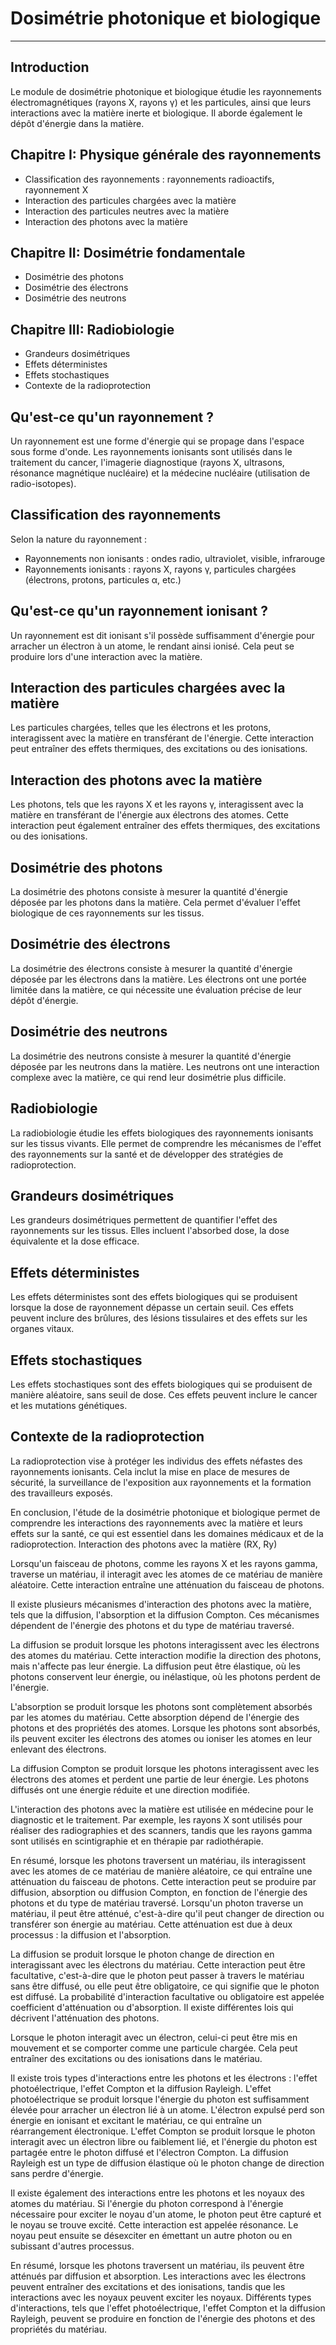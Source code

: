 # Dosimétrie photonique et biologique
---------------

## Introduction
Le module de dosimétrie photonique et biologique étudie les rayonnements électromagnétiques (rayons X, rayons γ) et les particules, ainsi que leurs interactions avec la matière inerte et biologique. Il aborde également le dépôt d'énergie dans la matière.

## Chapitre I: Physique générale des rayonnements
- Classification des rayonnements : rayonnements radioactifs, rayonnement X
- Interaction des particules chargées avec la matière
- Interaction des particules neutres avec la matière
- Interaction des photons avec la matière

## Chapitre II: Dosimétrie fondamentale
- Dosimétrie des photons
- Dosimétrie des électrons
- Dosimétrie des neutrons

## Chapitre III: Radiobiologie
- Grandeurs dosimétriques
- Effets déterministes
- Effets stochastiques
- Contexte de la radioprotection

## Qu'est-ce qu'un rayonnement ?
Un rayonnement est une forme d'énergie qui se propage dans l'espace sous forme d'onde. Les rayonnements ionisants sont utilisés dans le traitement du cancer, l'imagerie diagnostique (rayons X, ultrasons, résonance magnétique nucléaire) et la médecine nucléaire (utilisation de radio-isotopes).

## Classification des rayonnements
Selon la nature du rayonnement :
- Rayonnements non ionisants : ondes radio, ultraviolet, visible, infrarouge
- Rayonnements ionisants : rayons X, rayons γ, particules chargées (électrons, protons, particules α, etc.)

## Qu'est-ce qu'un rayonnement ionisant ?
Un rayonnement est dit ionisant s'il possède suffisamment d'énergie pour arracher un électron à un atome, le rendant ainsi ionisé. Cela peut se produire lors d'une interaction avec la matière.

## Interaction des particules chargées avec la matière
Les particules chargées, telles que les électrons et les protons, interagissent avec la matière en transférant de l'énergie. Cette interaction peut entraîner des effets thermiques, des excitations ou des ionisations.

## Interaction des photons avec la matière
Les photons, tels que les rayons X et les rayons γ, interagissent avec la matière en transférant de l'énergie aux électrons des atomes. Cette interaction peut également entraîner des effets thermiques, des excitations ou des ionisations.

## Dosimétrie des photons
La dosimétrie des photons consiste à mesurer la quantité d'énergie déposée par les photons dans la matière. Cela permet d'évaluer l'effet biologique de ces rayonnements sur les tissus.

## Dosimétrie des électrons
La dosimétrie des électrons consiste à mesurer la quantité d'énergie déposée par les électrons dans la matière. Les électrons ont une portée limitée dans la matière, ce qui nécessite une évaluation précise de leur dépôt d'énergie.

## Dosimétrie des neutrons
La dosimétrie des neutrons consiste à mesurer la quantité d'énergie déposée par les neutrons dans la matière. Les neutrons ont une interaction complexe avec la matière, ce qui rend leur dosimétrie plus difficile.

## Radiobiologie
La radiobiologie étudie les effets biologiques des rayonnements ionisants sur les tissus vivants. Elle permet de comprendre les mécanismes de l'effet des rayonnements sur la santé et de développer des stratégies de radioprotection.

## Grandeurs dosimétriques
Les grandeurs dosimétriques permettent de quantifier l'effet des rayonnements sur les tissus. Elles incluent l'absorbed dose, la dose équivalente et la dose efficace.

## Effets déterministes
Les effets déterministes sont des effets biologiques qui se produisent lorsque la dose de rayonnement dépasse un certain seuil. Ces effets peuvent inclure des brûlures, des lésions tissulaires et des effets sur les organes vitaux.

## Effets stochastiques
Les effets stochastiques sont des effets biologiques qui se produisent de manière aléatoire, sans seuil de dose. Ces effets peuvent inclure le cancer et les mutations génétiques.

## Contexte de la radioprotection
La radioprotection vise à protéger les individus des effets néfastes des rayonnements ionisants. Cela inclut la mise en place de mesures de sécurité, la surveillance de l'exposition aux rayonnements et la formation des travailleurs exposés.

En conclusion, l'étude de la dosimétrie photonique et biologique permet de comprendre les interactions des rayonnements avec la matière et leurs effets sur la santé, ce qui est essentiel dans les domaines médicaux et de la radioprotection.
Interaction des photons avec la matière (RX, Ry)

Lorsqu'un faisceau de photons, comme les rayons X et les rayons gamma, traverse un matériau, il interagit avec les atomes de ce matériau de manière aléatoire. Cette interaction entraîne une atténuation du faisceau de photons.

Il existe plusieurs mécanismes d'interaction des photons avec la matière, tels que la diffusion, l'absorption et la diffusion Compton. Ces mécanismes dépendent de l'énergie des photons et du type de matériau traversé.

La diffusion se produit lorsque les photons interagissent avec les électrons des atomes du matériau. Cette interaction modifie la direction des photons, mais n'affecte pas leur énergie. La diffusion peut être élastique, où les photons conservent leur énergie, ou inélastique, où les photons perdent de l'énergie.

L'absorption se produit lorsque les photons sont complètement absorbés par les atomes du matériau. Cette absorption dépend de l'énergie des photons et des propriétés des atomes. Lorsque les photons sont absorbés, ils peuvent exciter les électrons des atomes ou ioniser les atomes en leur enlevant des électrons.

La diffusion Compton se produit lorsque les photons interagissent avec les électrons des atomes et perdent une partie de leur énergie. Les photons diffusés ont une énergie réduite et une direction modifiée.

L'interaction des photons avec la matière est utilisée en médecine pour le diagnostic et le traitement. Par exemple, les rayons X sont utilisés pour réaliser des radiographies et des scanners, tandis que les rayons gamma sont utilisés en scintigraphie et en thérapie par radiothérapie.

En résumé, lorsque les photons traversent un matériau, ils interagissent avec les atomes de ce matériau de manière aléatoire, ce qui entraîne une atténuation du faisceau de photons. Cette interaction peut se produire par diffusion, absorption ou diffusion Compton, en fonction de l'énergie des photons et du type de matériau traversé.
Lorsqu'un photon traverse un matériau, il peut être atténué, c'est-à-dire qu'il peut changer de direction ou transférer son énergie au matériau. Cette atténuation est due à deux processus : la diffusion et l'absorption.

La diffusion se produit lorsque le photon change de direction en interagissant avec les électrons du matériau. Cette interaction peut être facultative, c'est-à-dire que le photon peut passer à travers le matériau sans être diffusé, ou elle peut être obligatoire, ce qui signifie que le photon est diffusé. La probabilité d'interaction facultative ou obligatoire est appelée coefficient d'atténuation ou d'absorption. Il existe différentes lois qui décrivent l'atténuation des photons.

Lorsque le photon interagit avec un électron, celui-ci peut être mis en mouvement et se comporter comme une particule chargée. Cela peut entraîner des excitations ou des ionisations dans le matériau.

Il existe trois types d'interactions entre les photons et les électrons : l'effet photoélectrique, l'effet Compton et la diffusion Rayleigh. L'effet photoélectrique se produit lorsque l'énergie du photon est suffisamment élevée pour arracher un électron lié à un atome. L'électron expulsé perd son énergie en ionisant et excitant le matériau, ce qui entraîne un réarrangement électronique. L'effet Compton se produit lorsque le photon interagit avec un électron libre ou faiblement lié, et l'énergie du photon est partagée entre le photon diffusé et l'électron Compton. La diffusion Rayleigh est un type de diffusion élastique où le photon change de direction sans perdre d'énergie.

Il existe également des interactions entre les photons et les noyaux des atomes du matériau. Si l'énergie du photon correspond à l'énergie nécessaire pour exciter le noyau d'un atome, le photon peut être capturé et le noyau se trouve excité. Cette interaction est appelée résonance. Le noyau peut ensuite se désexciter en émettant un autre photon ou en subissant d'autres processus.

En résumé, lorsque les photons traversent un matériau, ils peuvent être atténués par diffusion et absorption. Les interactions avec les électrons peuvent entraîner des excitations et des ionisations, tandis que les interactions avec les noyaux peuvent exciter les noyaux. Différents types d'interactions, tels que l'effet photoélectrique, l'effet Compton et la diffusion Rayleigh, peuvent se produire en fonction de l'énergie des photons et des propriétés du matériau.
